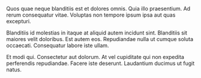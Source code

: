 Quos quae neque blanditiis est et dolores omnis. Quia illo praesentium. Ad rerum consequatur vitae. Voluptas non tempore ipsum ipsa aut quas excepturi.
 Blanditiis id molestias in itaque at aliquid autem incidunt sint. Blanditiis sit maiores velit doloribus. Est autem eos. Repudiandae nulla ut cumque soluta occaecati. Consequatur labore iste ullam.
 Et modi qui. Consectetur aut dolorum. At vel cupiditate qui non expedita perferendis repudiandae. Facere iste deserunt. Laudantium ducimus ut fugit natus.